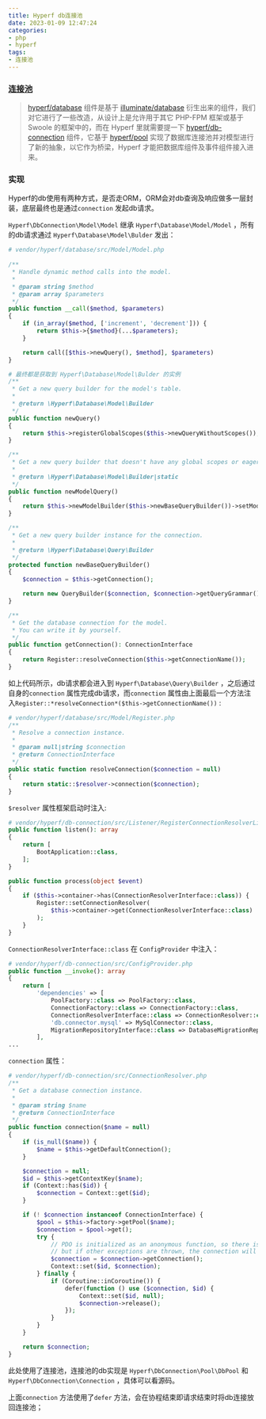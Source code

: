 ```yaml
---
title: Hyperf db连接池
date: 2023-01-09 12:47:24
categories:
- php
- hyperf
tags:
- 连接池
---
```


### [连接池](https://hyperf.wiki/3.0/#/zh-cn/db/quick-start)

> [hyperf/database](https://github.com/hyperf/database) 组件是基于 [illuminate/database](https://github.com/illuminate/database) 衍生出来的组件，我们对它进行了一些改造，从设计上是允许用于其它 PHP-FPM 框架或基于 Swoole 的框架中的，而在 Hyperf 里就需要提一下 [hyperf/db-connection](https://github.com/hyperf/db-connection) 组件，它基于 [hyperf/pool](https://github.com/hyperf/pool) 实现了数据库连接池并对模型进行了新的抽象，以它作为桥梁，Hyperf 才能把数据库组件及事件组件接入进来。

### 实现
Hyperf的db使用有两种方式，是否走ORM，ORM会对db查询及响应做多一层封装，底层最终也是通过`connection` 发起db请求。

<!-- more -->

`Hyperf\DbConnection\Model\Model` 继承 `Hyperf\Database\Model/Model` ，所有的db请求通过 `Hyperf\Database\Model\Bulder` 发出：
```php
# vendor/hyperf/database/src/Model/Model.php   
 
/**
 * Handle dynamic method calls into the model.
 *
 * @param string $method
 * @param array $parameters
 */
public function __call($method, $parameters)
{
    if (in_array($method, ['increment', 'decrement'])) {
        return $this->{$method}(...$parameters);
    }

    return call([$this->newQuery(), $method], $parameters)
}

# 最终都是获取到 Hyperf\Database\Model\Bulder 的实例
/**
 * Get a new query builder for the model's table.
 *
 * @return \Hyperf\Database\Model\Builder
 */
public function newQuery()
{
    return $this->registerGlobalScopes($this->newQueryWithoutScopes());
}

/**
 * Get a new query builder that doesn't have any global scopes or eager loading.
 *
 * @return \Hyperf\Database\Model\Builder|static
 */
public function newModelQuery()
{
    return $this->newModelBuilder($this->newBaseQueryBuilder())->setModel($this);
}

/**
 * Get a new query builder instance for the connection.
 *
 * @return \Hyperf\Database\Query\Builder
 */
protected function newBaseQueryBuilder()
{
    $connection = $this->getConnection();

    return new QueryBuilder($connection, $connection->getQueryGrammar(), $connection->getPostProcessor());
}

/**
 * Get the database connection for the model.
 * You can write it by yourself.
 */
public function getConnection(): ConnectionInterface
{
    return Register::resolveConnection($this->getConnectionName());
}
```

如上代码所示，db请求都会进入到 `Hyperf\Database\Query\Builder` ，之后通过自身的`connection` 属性完成db请求，而`connection` 属性由上面最后一个方法注入`Register::*resolveConnection*($this->getConnectionName())` :
```php
# vendor/hyperf/database/src/Model/Register.php
/**
 * Resolve a connection instance.
 *
 * @param null|string $connection
 * @return ConnectionInterface
 */
public static function resolveConnection($connection = null)
{
    return static::$resolver->connection($connection);
}
```

`$resolver` 属性框架启动时注入:
```php
# vendor/hyperf/db-connection/src/Listener/RegisterConnectionResolverListener.php
public function listen(): array
{
    return [
        BootApplication::class,
    ];
}

public function process(object $event)
{
    if ($this->container->has(ConnectionResolverInterface::class)) {
        Register::setConnectionResolver(
            $this->container->get(ConnectionResolverInterface::class)
        );
    }
}
```

`ConnectionResolverInterface::class` 在 `ConfigProvider` 中注入：
```php
# vendor/hyperf/db-connection/src/ConfigProvider.php
public function __invoke(): array
{
    return [
        'dependencies' => [
            PoolFactory::class => PoolFactory::class,
            ConnectionFactory::class => ConnectionFactory::class,
            ConnectionResolverInterface::class => ConnectionResolver::class,
            'db.connector.mysql' => MySqlConnector::class,
            MigrationRepositoryInterface::class => DatabaseMigrationRepositoryFactory::class,
        ],
...
```

`connection` 属性：
```php
# vendor/hyperf/db-connection/src/ConnectionResolver.php
/**
 * Get a database connection instance.
 *
 * @param string $name
 * @return ConnectionInterface
 */
public function connection($name = null)
{
    if (is_null($name)) {
        $name = $this->getDefaultConnection();
    }

    $connection = null;
    $id = $this->getContextKey($name);
    if (Context::has($id)) {
        $connection = Context::get($id);
    }

    if (! $connection instanceof ConnectionInterface) {
        $pool = $this->factory->getPool($name);
        $connection = $pool->get();
        try {
            // PDO is initialized as an anonymous function, so there is no IO exception,
            // but if other exceptions are thrown, the connection will not return to the connection pool properly.
            $connection = $connection->getConnection();
            Context::set($id, $connection);
        } finally {
            if (Coroutine::inCoroutine()) {
                defer(function () use ($connection, $id) {
                    Context::set($id, null);
                    $connection->release();
                });
            }
        }
    }

    return $connection;
}
```
此处使用了连接池，连接池的db实现是 `Hyperf\DbConnection\Pool\DbPool` 和 `Hyperf\DbConnection\Connection` ，具体可以看源码。

上面`connection` 方法使用了`defer` 方法，会在协程结束即请求结束时将db连接放回连接池；